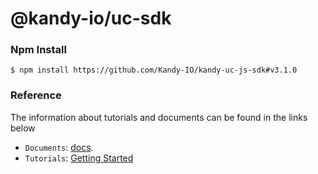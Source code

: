 @kandy-io/uc-sdk
========

### Npm Install

`$ npm install https://github.com/Kandy-IO/kandy-uc-js-sdk#v3.1.0`

### Reference

The information about tutorials and documents can be found in the links below

* `Documents`: [docs](https://kandy-io.github.io/kandy-uc-js-sdk/docs).
* `Tutorials`:  [Getting Started](https://kandy-io.github.io/kandy-uc-js-sdk/tutorials/#/Getting%20Started)






